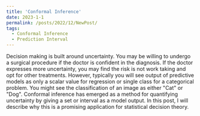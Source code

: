 ```yaml
---
title: 'Conformal Inference'
date: 2023-1-1
permalink: /posts/2022/12/NewPost/
tags:
  - Conformal Inference
  - Prediction Interval
---
```


Decision making is built around uncertainty. You may be willing to undergo a surgical procedure if the doctor is confident in the diagnosis. If the doctor expresses more uncertainty, you may find the risk is not work taking and opt for other treatments. However, typically you will see output of predictive models as only a scalar value for regression or single class for a categorical problem. You might see the classification of an image as either "Cat" or "Dog". Conformal inference has emerged as a method for quantifying uncertainty by giving a set or interval as a model output. In this post, I will describe why this is a promising application for statistical decision theory.

 
